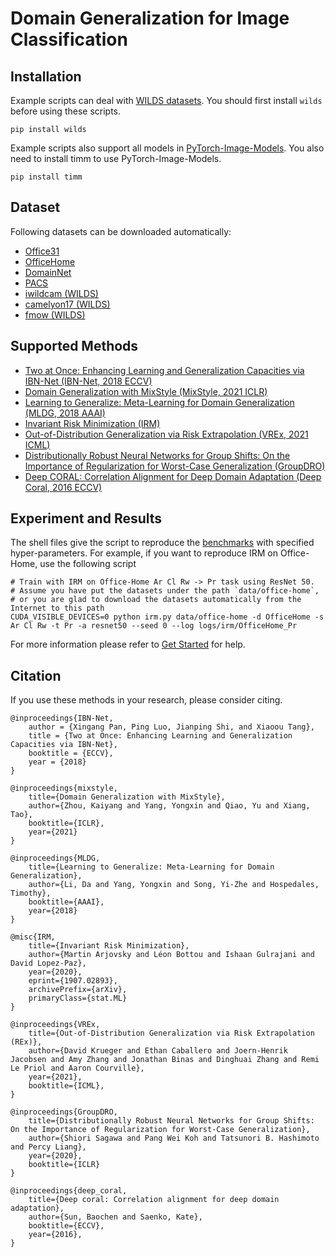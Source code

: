 # Domain Generalization for Image Classification

## Installation
Example scripts can deal with [WILDS datasets](https://wilds.stanford.edu/).
You should first install ``wilds`` before using these scripts.

```
pip install wilds
```

Example scripts also support all models in [PyTorch-Image-Models](https://github.com/rwightman/pytorch-image-models).
You also need to install timm to use PyTorch-Image-Models.

```
pip install timm
```

## Dataset

Following datasets can be downloaded automatically:

- [Office31](https://www.cc.gatech.edu/~judy/domainadapt/)
- [OfficeHome](https://www.hemanthdv.org/officeHomeDataset.html)
- [DomainNet](http://ai.bu.edu/M3SDA/)
- [PACS](https://domaingeneralization.github.io/#data)
- [iwildcam (WILDS)](https://wilds.stanford.edu/datasets/)
- [camelyon17 (WILDS)](https://wilds.stanford.edu/datasets/)
- [fmow (WILDS)](https://wilds.stanford.edu/datasets/)

## Supported Methods

- [Two at Once: Enhancing Learning and Generalization Capacities via IBN-Net (IBN-Net, 2018 ECCV)](https://openaccess.thecvf.com/content_ECCV_2018/papers/Xingang_Pan_Two_at_Once_ECCV_2018_paper.pdf)
- [Domain Generalization with MixStyle (MixStyle, 2021 ICLR)](https://arxiv.org/abs/2104.02008)
- [Learning to Generalize: Meta-Learning for Domain Generalization (MLDG, 2018 AAAI)](https://arxiv.org/pdf/1710.03463.pdf)
- [Invariant Risk Minimization (IRM)](https://arxiv.org/abs/1907.02893)
- [Out-of-Distribution Generalization via Risk Extrapolation (VREx, 2021 ICML)](https://arxiv.org/abs/2003.00688)
- [Distributionally Robust Neural Networks for Group Shifts: On the Importance of Regularization for Worst-Case Generalization (GroupDRO)](https://arxiv.org/abs/1911.08731)
- [Deep CORAL: Correlation Alignment for Deep Domain Adaptation (Deep Coral, 2016 ECCV)](https://arxiv.org/abs/1607.01719)

## Experiment and Results

The shell files give the script to reproduce the [benchmarks](/docs/dglib/benchmarks/image_classification.rst) with specified hyper-parameters.
For example, if you want to reproduce IRM on Office-Home, use the following script

```shell script
# Train with IRM on Office-Home Ar Cl Rw -> Pr task using ResNet 50.
# Assume you have put the datasets under the path `data/office-home`, 
# or you are glad to download the datasets automatically from the Internet to this path
CUDA_VISIBLE_DEVICES=0 python irm.py data/office-home -d OfficeHome -s Ar Cl Rw -t Pr -a resnet50 --seed 0 --log logs/irm/OfficeHome_Pr
```

For more information please refer to [Get Started](/docs/get_started/quickstart.rst) for help.

## Citation
If you use these methods in your research, please consider citing.

```
@inproceedings{IBN-Net,  
    author = {Xingang Pan, Ping Luo, Jianping Shi, and Xiaoou Tang},  
    title = {Two at Once: Enhancing Learning and Generalization Capacities via IBN-Net},  
    booktitle = {ECCV},  
    year = {2018}  
}

@inproceedings{mixstyle,
    title={Domain Generalization with MixStyle},
    author={Zhou, Kaiyang and Yang, Yongxin and Qiao, Yu and Xiang, Tao},
    booktitle={ICLR},
    year={2021}
}

@inproceedings{MLDG,
    title={Learning to Generalize: Meta-Learning for Domain Generalization},
    author={Li, Da and Yang, Yongxin and Song, Yi-Zhe and Hospedales, Timothy},
    booktitle={AAAI},
    year={2018}
}
 
@misc{IRM,
    title={Invariant Risk Minimization}, 
    author={Martin Arjovsky and Léon Bottou and Ishaan Gulrajani and David Lopez-Paz},
    year={2020},
    eprint={1907.02893},
    archivePrefix={arXiv},
    primaryClass={stat.ML}
}

@inproceedings{VREx,
    title={Out-of-Distribution Generalization via Risk Extrapolation (REx)}, 
    author={David Krueger and Ethan Caballero and Joern-Henrik Jacobsen and Amy Zhang and Jonathan Binas and Dinghuai Zhang and Remi Le Priol and Aaron Courville},
    year={2021},
    booktitle={ICML},
}

@inproceedings{GroupDRO,
    title={Distributionally Robust Neural Networks for Group Shifts: On the Importance of Regularization for Worst-Case Generalization}, 
    author={Shiori Sagawa and Pang Wei Koh and Tatsunori B. Hashimoto and Percy Liang},
    year={2020},
    booktitle={ICLR}
}

@inproceedings{deep_coral,
    title={Deep coral: Correlation alignment for deep domain adaptation},
    author={Sun, Baochen and Saenko, Kate},
    booktitle={ECCV},
    year={2016},
}
```